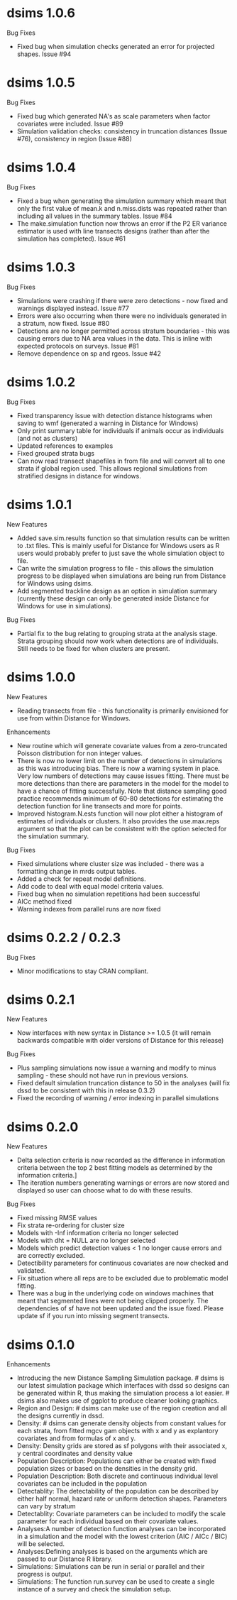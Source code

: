 # dsims 1.0.6

Bug Fixes

* Fixed bug when simulation checks generated an error for projected shapes. Issue #94

# dsims 1.0.5

Bug Fixes

* Fixed bug which generated NA's as scale parameters when factor covariates were included. Issue #89
* Simulation validation checks: consistency in truncation distances (Issue #76), consistency in region (Issue #88)

# dsims 1.0.4

Bug Fixes

* Fixed a bug when generating the simulation summary which meant that only the first value of mean.k and n.miss.dists was repeated rather than including all values in the summary tables. Issue #84
* The make.simulation function now throws an error if the P2 ER variance estimator is used with line transects designs (rather than after the simulation has completed). Issue #61 

# dsims 1.0.3

Bug Fixes

* Simulations were crashing if there were zero detections - now fixed and warnings displayed instead. Issue #77
* Errors were also occurring when there were no individuals generated in a stratum, now fixed. Issue #80
* Detections are no longer permitted across stratum boundaries - this was causing errors due to NA area values in the data. This is inline with expected protocols on surveys. Issue #81
* Remove dependence on sp and rgeos. Issue #42

# dsims 1.0.2

Bug Fixes

* Fixed transparency issue with detection distance histograms when saving to wmf (generated a warning in Distance for Windows)
* Only print summary table for individuals if animals occur as individuals (and not as clusters)
* Updated references to examples
* Fixed grouped strata bugs
* Can now read transect shapefiles in from file and will convert all to one strata if global region used. This allows regional simulations from stratified designs in distance for windows.


# dsims 1.0.1

New Features

* Added save.sim.results function so that simulation results can be written to .txt files. This is mainly useful for Distance for Windows users as R users would probably prefer to just save the whole simulation object to file. 
* Can write the simulation progress to file - this allows the simulation progress to be displayed when simulations are being run from Distance for Windows using dsims.
* Add segmented trackline design as an option in simulation summary (currently these design can only be generated inside Distance for Windows for use in simulations).
 
Bug Fixes

* Partial fix to the bug relating to grouping strata at the analysis stage. Strata grouping should now work when detections are of individuals. Still needs to be fixed for when clusters are present. 

# dsims 1.0.0

New Features

* Reading transects from file - this functionality is primarily envisioned for use from within Distance for Windows.

Enhancements

* New routine which will generate covariate values from a zero-truncated Poisson distribution for non integer values.
* There is now no lower limit on the number of detections in simulations as this was introducing bias. There is now a warning system in place. Very low numbers of detections may cause issues fitting. There must be more detections than there are parameters in the model for the model to have a chance of fitting successfully. Note that distance sampling good practice recommends  minimum of 60-80 detections for estimating the detection function for line transects and more for points.
* Improved histogram.N.ests function will now plot either a histogram of estimates of individuals or clusters. It also provides the use.max.reps argument so that the plot can be consistent with the option selected for the simulation summary.

Bug Fixes

* Fixed simulations where cluster size was included - there was a formatting change in mrds output tables.
* Added a check for repeat model definitions.
* Add code to deal with equal model criteria values.
* Fixed bug when no simulation repetitions had been successful
* AICc method fixed
* Warning indexes from parallel runs are now fixed

# dsims 0.2.2 / 0.2.3

Bug Fixes

* Minor modifications to stay CRAN compliant.

# dsims 0.2.1

New Features

* Now interfaces with new syntax in Distance >= 1.0.5 (it will remain backwards compatible with older versions of Distance for this release)

Bug Fixes

* Plus sampling simulations now issue a warning and modify to minus sampling - these should not have run in previous versions.
* Fixed default simulation truncation distance to 50 in the analyses (will fix dssd to be consistent with this in release 0.3.2)
* Fixed the recording of warning / error indexing in parallel simulations

# dsims 0.2.0

New Features

* Delta selection criteria is now recorded as the difference in information criteria between the top 2 best fitting models as determined by the information criteria.]
* The iteration numbers generating warnings or errors are now stored and displayed so user can choose what to do with these results.

Bug Fixes

* Fixed missing RMSE values
* Fix strata re-ordering for cluster size
* Models with -Inf information criteria no longer selected
* Models with dht = NULL are no longer selected
* Models which predict detection values < 1 no longer cause errors and are correctly excluded.
* Detectibility parameters for continuous covariates are now checked and validated.
* Fix situation where all reps are to be excluded due to problematic model fitting.
* There was a bug in the underlying code on windows machines that meant that segmented lines were not being clipped properly. The dependencies of sf have not been updated and the issue fixed. Please update sf if you run into missing segment transects.

# dsims 0.1.0

Enhancements

* Introducing the new Distance Sampling Simulation package. # dsims is our latest simulation package which interfaces with dssd so designs can be generated within R, thus making the simulation process a lot easier. # dsims also makes use of ggplot to produce cleaner looking graphics.
* Region and Design: # dsims can make use of the region creation and all the designs currently in dssd.
* Density: # dsims can generate density objects from constant values for each strata, from fitted mgcv gam objects with x and y as explantory covariates and from formulas of x and y.
* Density: Density grids are stored as sf polygons with their associated x, y central coordinates and density value
* Population Description: Populations can either be created with fixed population sizes or based on the densities in the density grid.
* Population Description: Both discrete and continuous individual level covariates can be included in the population
* Detectablity: The detectability of the population can be described by either half normal, hazard rate or uniform detection shapes. Parameters can vary by stratum
* Detectablity: Covariate parameters can be included to modify the scale parameter for each individual based on their covariate values.
* Analyses:A number of detection function analyses can be incorporated in a simulation and the model with the lowest criterion (AIC / AICc / BIC) will be selected.
* Analyses:Defining analyses is based on the arguments which are passed to our Distance R library.
* Simulations: Simulations can be run in serial or parallel and their progress is output.
* Simulations: The function run.survey can be used to create a single instance of a survey and check the simulation setup.

